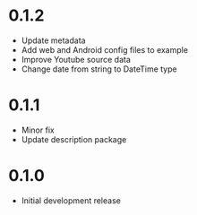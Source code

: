# 0.1.2

* Update metadata
* Add web and Android config files to example
* Improve Youtube source data
* Change date from string to DateTime type

# 0.1.1

* Minor fix
* Update description package

# 0.1.0

* Initial development release
